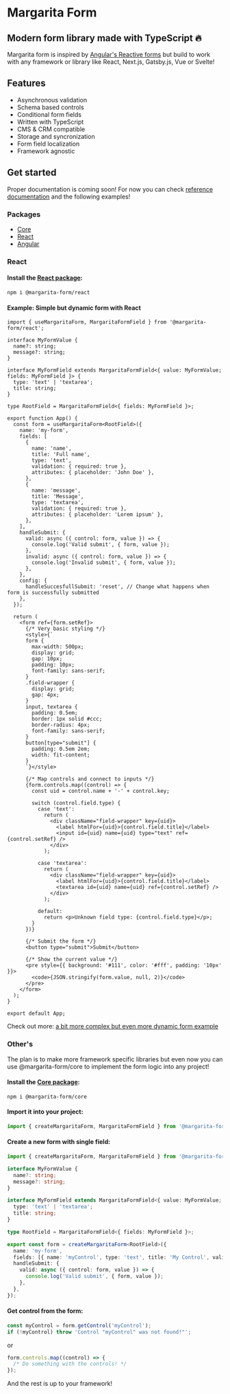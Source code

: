 # Margarita Form

## Modern form library made with TypeScript 🔥

Margarita form is inspired by [Angular's Reactive forms](https://angular.io/guide/reactive-forms) but build to work with any framework or library like React, Next.js, Gatsby.js, Vue or Svelte!

## Features

- Asynchronous validation
- Schema based controls
- Conditional form fields
- Written with TypeScript
- CMS & CRM compatible
- Storage and syncronization
- Form field localization
- Framework agnostic

## Get started

Proper documentation is coming soon!
For now you can check [reference documentation](https://margarita-form.github.io/margarita-form/modules.html) and the following examples!

### Packages

- [Core](https://www.npmjs.com/package/@margarita-form/core)
- [React](https://www.npmjs.com/package/@margarita-form/react)
- [Angular](https://www.npmjs.com/package/@margarita-form/angular)

### React

#### Install the [React package](https://www.npmjs.com/package/@margarita-form/react):

```
npm i @margarita-form/react
```

#### Example: Simple but dynamic form with React

```tsx
import { useMargaritaForm, MargaritaFormField } from '@margarita-form/react';

interface MyFormValue {
  name?: string;
  message?: string;
}

interface MyFormField extends MargaritaFormField<{ value: MyFormValue; fields: MyFormField }> {
  type: 'text' | 'textarea';
  title: string;
}

type RootField = MargaritaFormField<{ fields: MyFormField }>;

export function App() {
  const form = useMargaritaForm<RootField>({
    name: 'my-form',
    fields: [
      {
        name: 'name',
        title: 'Full name',
        type: 'text',
        validation: { required: true },
        attributes: { placeholder: 'John Doe' },
      },
      {
        name: 'message',
        title: 'Message',
        type: 'textarea',
        validation: { required: true },
        attributes: { placeholder: 'Lorem ipsum' },
      },
    ],
    handleSubmit: {
      valid: async ({ control: form, value }) => {
        console.log('Valid submit', { form, value });
      },
      invalid: async ({ control: form, value }) => {
        console.log('Invalid submit', { form, value });
      },
    },
    config: {
      handleSuccesfullSubmit: 'reset', // Change what happens when form is successfully submitted
    },
  });

  return (
    <form ref={form.setRef}>
      {/* Very basic styling */}
      <style>{`
      form {
        max-width: 500px;
        display: grid;
        gap: 10px;
        padding: 10px;
        font-family: sans-serif;
      }
      .field-wrapper {
        display: grid;
        gap: 4px;
      }
      input, textarea {
        padding: 0.5em;
        border: 1px solid #ccc;
        border-radius: 4px;
        font-family: sans-serif;
      }
      button[type="submit"] {
        padding: 0.5em 2em;
        width: fit-content;
      } 
      `}</style>

      {/* Map controls and connect to inputs */}
      {form.controls.map((control) => {
        const uid = control.name + '-' + control.key;

        switch (control.field.type) {
          case 'text':
            return (
              <div className="field-wrapper" key={uid}>
                <label htmlFor={uid}>{control.field.title}</label>
                <input id={uid} name={uid} type="text" ref={control.setRef} />
              </div>
            );

          case 'textarea':
            return (
              <div className="field-wrapper" key={uid}>
                <label htmlFor={uid}>{control.field.title}</label>
                <textarea id={uid} name={uid} ref={control.setRef} />
              </div>
            );

          default:
            return <p>Unknown field type: {control.field.type}</p>;
        }
      })}

      {/* Submit the form */}
      <button type="submit">Submit</button>

      {/* Show the current value */}
      <pre style={{ background: '#111', color: '#fff', padding: '10px' }}>
        <code>{JSON.stringify(form.value, null, 2)}</code>
      </pre>
    </form>
  );
}

export default App;
```

Check out more: [a bit more complex but even more dynamic form example](https://github.com/margarita-form/margarita-form/blob/main/apps/baking-oven/src/app/app.tsx)

### Other's

The plan is to make more framework specific libraries but even now you can use @margarita-form/core to implement the form logic into any project!

#### Install the [Core package](https://www.npmjs.com/package/@margarita-form/core):

```
npm i @margarita-form/core
```

#### Import it into your project:

```typescript
import { createMargaritaForm, MargaritaFormField } from '@margarita-form/core';
```

#### Create a new form with single field:

```typescript
import { createMargaritaForm, MargaritaFormField } from '@margarita-form/core';

interface MyFormValue {
  name?: string;
  message?: string;
}

interface MyFormField extends MargaritaFormField<{ value: MyFormValue; fields: MyFormField }> {
  type: 'text' | 'textarea';
  title: string;
}

type RootField = MargaritaFormField<{ fields: MyFormField }>;

export const form = createMargaritaForm<RootField>({
  name: 'my-form',
  fields: [{ name: 'myControl', type: 'text', title: 'My Control', validation: { required: true } }],
  handleSubmit: {
    valid: async ({ control: form, value }) => {
      console.log('Valid submit', { form, value });
    },
  },
});
```

#### Get control from the form:

```typescript
const myControl = form.getControl('myControl');
if (!myControl) throw 'Control "myControl" was not found!"';
```

or

```typescript
form.controls.map((control) => {
  /* Do something with the controls! */
});
```

And the rest is up to your framework!
